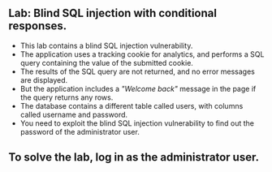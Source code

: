 ## Lab: Blind SQL injection with conditional responses.

- This lab contains a blind SQL injection vulnerability.
- The application uses a tracking cookie for analytics, and performs a SQL query containing the value of the submitted cookie.
- The results of the SQL query are not returned, and no error messages are displayed.
- But the application includes a *"Welcome back"* message in the page if the query returns any rows.
- The database contains a different table called users, with columns called username and password. 
- You need to exploit the blind SQL injection vulnerability to find out the password of the administrator user.

## To solve the lab, log in as the administrator user.

